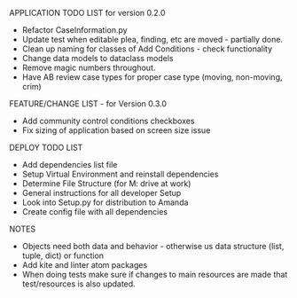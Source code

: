 APPLICATION TODO LIST for version 0.2.0
* Refactor CaseInformation.py
* Update test when editable plea, finding, etc are moved - partially done.
* Clean up naming for classes of Add Conditions - check functionality
* Change data models to dataclass models
* Remove magic numbers throughout.
* Have AB review case types for proper case type (moving, non-moving, crim)



FEATURE/CHANGE LIST - for Version 0.3.0
* Add community control conditions checkboxes
* Fix sizing of application based on screen size issue



DEPLOY TODO LIST
* Add dependencies list file
* Setup Virtual Environment and reinstall dependencies
* Determine File Structure (for M: drive at work)
* General instructions for all developer Setup
* Look into Setup.py for distribution to Amanda
* Create config file with all dependencies

NOTES
* Objects need both data and behavior - otherwise us data
structure (list, tuple, dict) or function
* Add kite and linter atom packages
* When doing tests make sure if changes to main resources are
made that test/resources is also updated.
